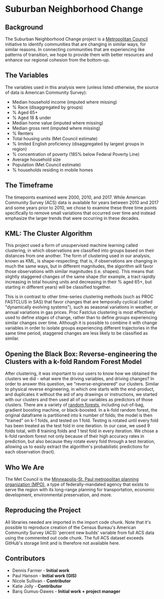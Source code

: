 # Suburban Neighborhood Change

## Background

The Suburban Neighborhood Change project is a [Metropolitan Council](https://metrocouncil.org) initiative to identify communities that are changing in similar ways, for similar reasons.  In connecting communities that are experiencing like patterns of transition, we hope to provide them with better resources and enhance our regional cohesion from the bottom-up.

## The Variables

The variables used in this analysis were (unless listed otherwise, the source of data is American Community Survey):

* Median household income (imputed where missing)
* % Race (disaggregated by groups)
* % Aged 65+
* % Aged 18 & under
* Median home value (imputed where missing)
* Median gross rent (imputed where missing)
* % Renters
* Total housing units (Met Council estimate)
* % limited English proficiency (disaggregated by largest groups in region)
* % concentration of poverty (185% below Federal Poverty Line)
* Average household size
* Population (Met Council estimate)
* % households residing in mobile homes

## The Timeframe

The timepoints examined were 2000, 2010, and 2017.  While American Community Survey (ACS) data is available for years between 2010 and 2017 and some years prior to 2010, we chose to examine these three time points specifically to remove small variations that occurred over time and instead emphasize the larger trends that were occurring in these decades.

## KML:  The Cluster Algorithm

This project used a form of unsupervised machine learning called clustering, in which observations are classified into groups based on their distances from one another.  The form of clustering used in our analysis, known as KML, is shape-respecting; that is, if observations are changing in much the same ways, but in different magnitudes, the algorithm will favor those observations with similar magnitudes (i.e. shapes).  This means that slightly staggered changes of the same shape (for example, a tract rapidly increasing in total housing units and decreasing in their % aged 65+, but starting in different years) will be classified together.

This is in contrast to other time-series clustering methods (such as PROC FASTCLUS in SAS) that favor changes that are temporally cyclical (called "dynamically evolving systems"), such as seasonal variations in weather, or annual variations in gas prices.  Proc Fastclus clustering is most effectively used to define *stages* of change, rather than to define *groups* experiencing similar changes over time.  Although it is possible to combine it with change variables in order to isolate groups experiencing different trajectories in the same time period, staggered changes are less likely to be classified as similar.

## Opening the Black Box:  Reverse-engineering the Clusters with a k-fold Random Forest Model

After clustering, it was important to our users to know how we obtained the clusters we did - what were the driving variables, and driving changes?  In order to answer this question, we "reverse-engineered" our clusters.  Similar to physical reverse engineering, in which one starts with the end-product, and duplicates it without the aid of any drawings or instructions, we started with our clusters and then used all of our variables as predictors of those clusters.  There are a variety of [random forests](https://towardsdatascience.com/random-forest-3a55c3aca46d), including out-of-bag, gradient boosting machine, or black-boosted.  In a k-fold random forest, the original dataframe is partitioned into k number of folds; the model is then "trained" on k-1 folds, and tested on 1 fold.  Testing is rotated until every fold has been treated as the test fold in one iteration.  In our case, we used 9 folds total, with 8 training folds and 1 test fold in every iteration.  We chose a k-fold random forest not only because of their high accuracy rates in prediction, but also because they rotate every fold through a test iteration, allowing us to easily extract the algorithm's probabilistic predictions for each observation (tract).

## Who We Are

The Met Council is the [Minneapolis-St. Paul metropolitan planning organization (MPO)](https://metrocouncil.org/About-Us/The-Council-Who-We-Are.aspx), a type of federally-mandated agency that exists to serve the region with its long-range planning for transportation, economic development, environmental preservation, and more.

## Reproducing the Project

All libraries needed are imported in the import code chunk.  Note that it's possible to reproduce creation of the Census Bureau's American Community Survey (ACS) 'percent new builds' variable from full ACS data using the commented out code chunk.  The full ACS dataset exceeds GitHub's storage limit and is therefore not available here.

## Contributors

* Dennis Farmer - **Initial work**
* Paul Hanson - **Initial work (GIS)**
* Nicole Sullivan - **Contributor**
* Katie Jolly - **Contributor**
* Barış Gumus-Dawes - **Initial work + project manager**